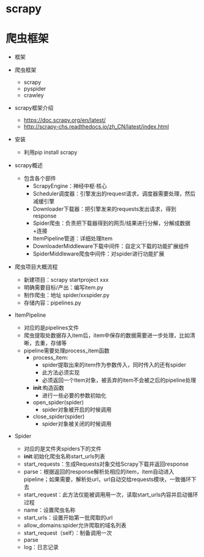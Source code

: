 # scrapy
# 爬虫框架
- 框架
- 爬虫框架
    - scrapy
    - pyspider
    - crawley
- scrapy框架介绍
    - https://doc.scrapy.org/en/latest/
    - http://scrapy-chs.readthedocs.io/zh_CN/latest/index.html
    
- 安装
    - 利用pip install scrapy
    
- scrapy概述
    - 包含各个部件
        - ScrapyEngine：神经中枢·核心
        - Scheduler调度器：引擎发出的request请求，调度器需要处理，然后减缓引擎
        - Downloader下载器：把引擎发来的requests发出请求，得到response
        - Spider爬虫：负责把下载器得到的网页/结果进行分解，分解成数据+连接
        - ItemPipeline管道：详细处理Item
        - DownloaderMiddleware下载中间件：自定义下载的功能扩展组件
        - SpiderMiddleware爬虫中间件：对spider进行功能扩展
        
- 爬虫项目大概流程
    - 新建项目：scrapy startproject xxx
    - 明确需要目标/产出：编写item.py
    - 制作爬虫：地址 spider/xxspider.py
    - 存储内容：pipelines.py
    
- ItemPipeline
    - 对应的是pipelines文件
    - 爬虫提取处数据存入item后，item中保存的数据需要进一步处理，比如清晰，去重，存储等
    - pipeline需要处理process_item函数
        - process_item:
            - spider提取出来的item作为参数传入，同时传入的还有spider
            - 此方法必须实现
            - 必须返回一个Item对象，被丢弃的item不会被之后的pipeline处理
        - __init__:构造函数
            - 进行一些必要的参数初始化
        - open_spider(spider)
            - spider对象被开启的时候调用
        - close_spider(spider)
            - spider对象被关闭的时候调用
- Spider
    - 对应的是文件夹spiders下的文件
    - __init__:初始化爬虫名称start_urls列表
    - start_requests：生成Requests对象交给Scrapy下载并返回response
    - parse：根据返回的response解析处相应的item，item自动进入pipeline；如果需要，解析处url，url自动交给requests模块，一致循环下去
    - start_request：此方法仅能被调用用一次，读取start_urls内容并启动循环过程
    - name：设置爬虫名称
    - start_urls：设置开始第一批爬取的url
    - allow_domains:spider允许爬取的域名列表
    - start_request（self）：制备调用一次
    - parse
    - log：日志记录
    